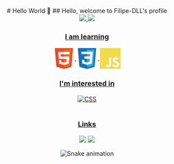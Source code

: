 <div align="center">
 # Hello World 👋
 ## Hello, welcome to Filipe-DLL's profile

 <div>
    <a href="https://github.com/Filipe-DLL">
    <img height="165em" src="https://github-readme-stats.vercel.app/api/top-langs/?username=Filipe-DLL&layout=compact&langs_count=6&theme=tokyonight"/>
    <img height="165em" src="https://github-readme-stats.vercel.app/api?username=Filipe-DLL&show_icons=true&theme=tokyonight&include_all_commits=true&count_private=true">
 </div>

 <!---
  ### I have experience with
 <div style="display: inline_block">
 
 </div>
--->

 ### I am learning
 <div style="display: inline_block">
   <img align="center" alt="HTML" height="50" width="50" src="https://raw.githubusercontent.com/devicons/devicon/master/icons/html5/html5-original.svg">
   <img align="center" alt="CSS" height="50" width="50" src="https://raw.githubusercontent.com/devicons/devicon/master/icons/css3/css3-original.svg">
  <img align="center" alt="Js" height="50" width="50" src="https://raw.githubusercontent.com/devicons/devicon/master/icons/javascript/javascript-plain.svg">
 </div>
 
 
  ### I'm interested in
 <div style="display: inline_block">
    <img align="center" alt="CSS" height="55" width="55" src="https://cdn.jsdelivr.net/gh/devicons/devicon/icons/react/react-original-wordmark.svg">
 </div>
 
 <br>
 
  ### Links
 
 <div> 
   <a href = "mailto:filipeferreira.new@gmail.com"><img src="https://img.shields.io/badge/-Gmail-%23333?style=for-the-badge&logo=gmail&logoColor=white" target="_blank"></a>
   <a href="https://www.linkedin.com/in/filipe-dll" target="_blank"><img src="https://img.shields.io/badge/-LinkedIn-%230077B5?style=for-the-badge&logo=linkedin&logoColor=white" target="_blank"></a> 
 
   ![Snake animation](https://github.com/Filipe-DLL/Filipe-DLL/blob/output/github-contribution-grid-snake.svg)

 </div>
  
</div>
